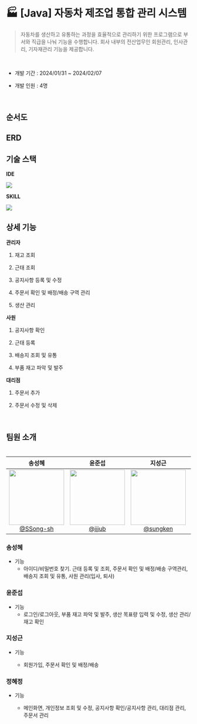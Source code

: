 # 🏭 [Java] 자동차 제조업 통합 관리 시스템

> 자동차를 생산하고 유통하는 과정을 효율적으로 관리하기 위한 프로그램으로 부서와 직급을 나눠 기능을 수행합니다. 회사 내부의 전산업무인 회원관리, 인사관리, 기자재관리 기능을 제공합니다.

<br>

- 개발 기간 : 2024/01/31 ~ 2024/02/07

- 개발 인원 : 4명

<br>

## 순서도

## ERD

## 기술 스택

**IDE** 

<img src="https://img.shields.io/badge/eclipseide-2C2255?style=flat-square&logo=eclipseide&logoColor=white">

**SKILL**

<img src="https://img.shields.io/badge/Java-007396?style=flat-square&logo=Java&logoColor=white"/> 

<br>

## 상세 기능

**관리자**

1. 재고 조회

2. 근태 조회

3. 공지사항 등록 및 수정

4. 주문서 확인 및 배정/배송 구역 관리

5. 생산 관리

**사원**

1. 공지사항 확인

2. 근태 등록

3. 배송지 조회 및 유통

4. 부품 재고 파악 및 발주

**대리점**

1. 주문서 추가

2. 주문서 수정 및 삭제

<br>

## 팀원 소개

# 

| 송성혜                                                                                         | 윤준섭                                                                                        | 지성근                                                                                        | 정혜정                                                                                         |
|:-------------------------------------------------------------------------------------------:|:------------------------------------------------------------------------------------------:|:------------------------------------------------------------------------------------------:|:-------------------------------------------------------------------------------------------:|
|[<img src="https://avatars.githubusercontent.com/u/128437470?v=4" width="150" height="150"/> <br> @SSong-sh](https://github.com/SSong-sh)                                                    | [<img src="https://avatars.githubusercontent.com/u/72927363?v=4" width="150" height="150"/> <br> @jjjub](https://github.com/jjjub)                                                         | [<img src="https://avatars.githubusercontent.com/u/37370079?v=4" width="150" height="150"/> <br> @sungken](https://github.com/sungken)                                                     | [<img src="https://avatars.githubusercontent.com/u/128907052?v=4" width="150" height="150"/> <br> @VVjD](https://github.com/VVjD)                                                            |

### 송성혜

- 기능
  - 아이디/비밀번호 찾기. 근태 등록 및 조회, 주문서 확인 및 배정/배송 구역관리, 배송지 조회 및 유통, 사원 관리(입사, 퇴사)

### 윤준섭

- 기능
  - 로그인/로그아웃, 부품 재고 파악 및 발주, 생산 목표량 입력 및 수정, 생산 관리/재고 확인

### 지성근

- 기능
  
  - 회원가입, 주문서 확인 및 배정/배송

### 정혜정

- 기능
  
  - 메인화면, 개인정보 조회 및 수정, 공지사항 확인/공지사항 관리, 대리점 관리, 주문서 관리
